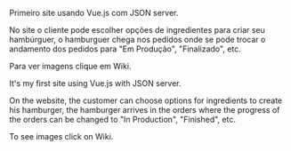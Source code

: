Primeiro site usando Vue.js com JSON server.

No site o cliente pode escolher opções de ingredientes para criar seu hambúrguer, o hamburguer chega nos pedidos onde se pode trocar o andamento dos pedidos para "Em Produção", "Finalizado", etc.

Para ver imagens clique em Wiki.

It's my first site using Vue.js with JSON server.

On the website, the customer can choose options for ingredients to create his hamburger, the hamburger arrives in the orders where the progress of the orders can be changed to "In Production", "Finished", etc.

To see images click on Wiki.
